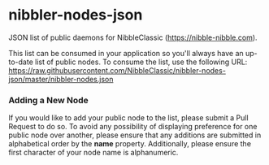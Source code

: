 # nibbler-nodes-json

JSON list of public daemons for NibbleClassic (https://nibble-nibble.com).

This list can be consumed in your application so you'll always have an up-to-date list of public nodes. To consume the list, use the following URL: https://raw.githubusercontent.com/NibbleClassic/nibbler-nodes-json/master/nibbler-nodes.json

### Adding a New Node

If you would like to add your public node to the list, please submit a Pull Request to do so. To avoid any possibility of displaying preference for one public node over another, please ensure that any additions are submitted in alphabetical order by the **name** property. Additionally, please ensure the first character of your node name is alphanumeric.
